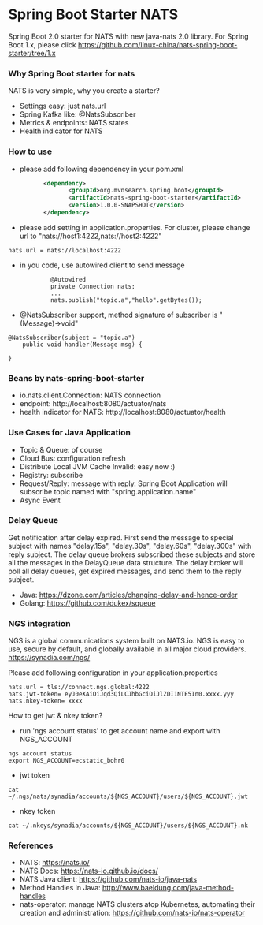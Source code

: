 Spring Boot Starter NATS
===========================
Spring Boot 2.0 starter for NATS with new java-nats 2.0 library.  For Spring Boot 1.x, please click https://github.com/linux-china/nats-spring-boot-starter/tree/1.x

### Why Spring Boot starter for nats
NATS is very simple, why you create a starter?

* Settings easy: just nats.url
* Spring Kafka like: @NatsSubscriber
* Metrics & endpoints: NATS states
* Health indicator for NATS

### How to use

* please add following dependency in your pom.xml
```xml
          <dependency>
                 <groupId>org.mvnsearch.spring.boot</groupId>
                 <artifactId>nats-spring-boot-starter</artifactId>
                 <version>1.0.0-SNAPSHOT</version>
          </dependency>
```

* please add setting in application.properties. For cluster, please change url to "nats://host1:4222,nats://host2:4222"
```
nats.url = nats://localhost:4222
```

* in you code, use autowired client to send message

```
            @Autowired
            private Connection nats;
            ...
            nats.publish("topic.a","hello".getBytes());
```

* @NatsSubscriber support,  method signature of subscriber  is "(Message)->void"

```
@NatsSubscriber(subject = "topic.a")
    public void handler(Message msg) {

}
```

### Beans by nats-spring-boot-starter

* io.nats.client.Connection: NATS connection
* endpoint: http://localhost:8080/actuator/nats
* health indicator for NATS: http://localhost:8080/actuator/health


### Use Cases for Java Application

* Topic & Queue: of course
* Cloud Bus: configuration refresh
* Distribute Local JVM Cache Invalid:  easy now :)
* Registry: subscribe
* Request/Reply: message with reply. Spring Boot Application will subscribe topic named with "spring.application.name"
* Async Event

### Delay Queue

Get notification after delay expired.  First send the message to special subject with names "delay.15s", "delay.30s", "delay.60s", "delay.300s" with reply subject.
The delay queue brokers subscribed these subjects and store all the messages in the DelayQueue data structure. The delay broker will poll all delay queues, get expired messages,
and send them to the reply subject.


* Java: https://dzone.com/articles/changing-delay-and-hence-order
* Golang: https://github.com/dukex/squeue

### NGS integration
NGS is a global communications system built on NATS.io. NGS is easy to use, secure by default, and globally available in all major cloud providers. https://synadia.com/ngs/

Please add following configuration in your application.properties
```
nats.url = tls://connect.ngs.global:4222
nats.jwt-token= eyJ0eXAiOiJqd3QiLCJhbGciOiJlZDI1NTE5In0.xxxx.yyy
nats.nkey-token= xxxx
```

How to get jwt & nkey token?

* run 'ngs account status' to get account name and export with NGS_ACCOUNT

```
ngs account status
export NGS_ACCOUNT=ecstatic_bohr0
```

* jwt token
```
cat ~/.ngs/nats/synadia/accounts/${NGS_ACCOUNT}/users/${NGS_ACCOUNT}.jwt
```

* nkey token
```
cat ~/.nkeys/synadia/accounts/${NGS_ACCOUNT}/users/${NGS_ACCOUNT}.nk
```

### References

* NATS:  https://nats.io/
* NATS Docs: https://nats-io.github.io/docs/
* NATS Java client: https://github.com/nats-io/java-nats
* Method Handles in Java: http://www.baeldung.com/java-method-handles
* nats-operator: manage NATS clusters atop Kubernetes, automating their creation and administration: https://github.com/nats-io/nats-operator